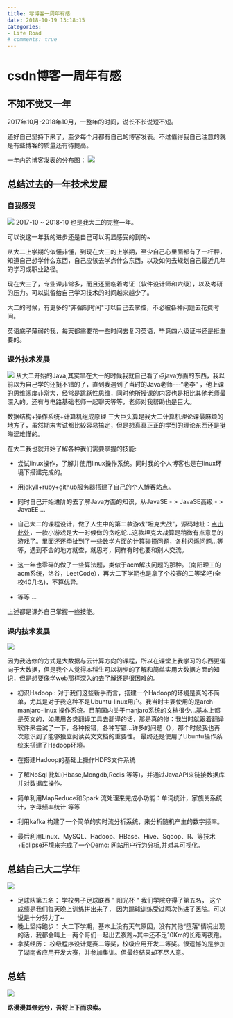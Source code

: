 ```yaml
---
title: 写博客一周年有感
date: 2018-10-19 13:18:15
categories:
- Life Road
# comments: true
---
```

# csdn博客一周年有感
## 不知不觉又一年
2017年10月-2018年10月，一整年的时间，说长不长说短不短。

还好自己坚持下来了，至少每个月都有自己的博客发表。不过值得我自己注意的就是有些博客的质量还有待提高。

一年内的博客发表的分布图：
![](http://p8i28834i.bkt.clouddn.com/Blog-year-1.png)

## 总结过去的一年技术发展
### 自我感受
![](http://p8i28834i.bkt.clouddn.com/Blog-Year4.jpeg)
2017-10 ~ 2018-10 也是我大二的完整一年。

可以说这一年我的进步还是自己可以明显感受的到的~

从大二上学期的似懂非懂，到现在大三的上学期，至少自己心里面都有了一杆秤，知道自己想学什么东西，自己应该去学点什么东西，以及如何去规划自己最近几年的学习或职业路径。

现在大三了，专业课非常多，而且还面临着考证（软件设计师和六级），以及考研的压力。可以说留给自己学习技术的时间越来越少了。

大二的时候，有更多的"非强制时间"可以自己去掌控，不必被各种问题去花费时间。

英语底子薄弱的我，每天都需要花一些时间去复习英语，毕竟四六级证书还是挺重要的。



### 课外技术发展
![](http://p8i28834i.bkt.clouddn.com/Blog-Year3.jpg)
从大二开始的Java,其实早在大一的时候我就自己看了点java方面的东西，我以前以为自己学的还挺不错的了，直到我遇到了当时的Java老师---“老李” ，他上课的思维阔度非常大，经常是跳跃性思维，同时他所授课的内容也是相比其他老师最深入的。还有与电路基础老师一起聊天等等，老师对我帮助也是巨大。

数据结构+操作系统+计算机组成原理 三大巨头算是我大二计算机理论课最麻烦的地方了，虽然期末考试都比较容易搞定，但是想真真正正的学到的理论东西还是挺晦涩难懂的。

在大二我也就开始了解各种我们需要掌握的技能:
+ 尝试linux操作，了解并使用linux操作系统。同时我的个人博客也是在linux环境下搭建完成的。

+ 用jekyll+ruby+github服务器搭建了自己的个人博客站点。

+ 同时自己开始进阶的去了解Java方面的知识，从JavaSE - > JavaSE高级 - > JavaEE ...

+ 自己大二的课程设计，做了人生中的第二款游戏"坦克大战"，源码地址：[点击此处](https://github.com/2391134843/Tank_War)，一款小游戏是大一时候做的贪吃蛇...这款坦克大战算是稍微有点意思的游戏了。里面还还牵扯到了一些数学方面的计算碰撞问题，各种闪烁问题...等等，遇到不会的地方就查，就思考，同样有时也要和别人交流。

+ 这一年也零碎的做了一些算法题，类似于acm解决问题的那种。（南阳理工的acm系统，洛谷，LeetCode），再大二下学期也是拿了个校赛的二等奖吧(全校40几名)，不算优异。

+ 等等 ...

上述都是课外自己掌握一些技能。
### 课内技术发展

![](http://p8i28834i.bkt.clouddn.com/Blog-Year5.jpeg)

因为我选修的方式是大数据与云计算方向的课程，所以在课堂上我学习的东西更偏向于大数据，但是我个人觉得本科生可以初步的了解和简单实用大数据方面的知识，但是想要像学web那样深入的去了解还是很困难的。

+ 初识Hadoop : 对于我们这些新手而言，搭建一个Hadoop的环境是真的不简单，尤其是对于我这种不是Ubuntu-linux用户。我当时主要使用的是arch-manjaro-linux 操作系统。目前国内关于manjaro系统的文档很少...基本上都是英文的，如果用各类翻译工具去翻译的话，那是真的惨：我当时就跟着翻译软件来尝试了一下，各种报错，各种写错...许多的问题（），那个时候我也再次意识到了能够独立阅读英文文档的重要性。
最终还是使用了Ubuntu操作系统来搭建了Hadoop环境。

+ 在搭建Hadoop的基础上操作HDFS文件系统

+ 了解NoSql 比如(Hbase,Mongdb,Redis 等等)，并通过JavaAPI来链接数据库并对数据库操作。

+ 简单利用MapReduce和Spark 流处理来完成小功能：单词统计，家族关系统计，字母频率统计 等等

+ 利用kafka 构建了一个简单的实时流分析系统，来分析随机产生的数字频率。

+ 最后利用Linux、MySQL、Hadoop、HBase、Hive、Sqoop、R、等技术+Eclipse环境来完成了一个Demo: 网站用户行为分析,并对其可视化。

## 总结自己大二学年
![](http://p8i28834i.bkt.clouddn.com/Blog-Year3.jpeg)
+ 足球队第五名：
学校男子足球联赛 " 阳光杯 " 我们学院夺得了第五名， 这个成绩是我们每天晚上训练拼出来了， 因为踢球训练受过两次伤进了医院。可以说是十分努力了~
+ 晚上坚持跑步：
大二下学期，基本上没有天气原因，没有其他“堕落”情况出现的话，我都会叫上一两个哥们一起出去夜跑~其中还不乏10Km的长距离夜跑。
+ 拿奖经历：
校级程序设计竞赛二等奖，校级应用开发二等奖。很遗憾的是参加了湖南省应用开发大赛，并参加集训。但最终结果却不尽人意。


## 总结


![](http://p8i28834i.bkt.clouddn.com/Blog-Year2.jpeg)

__路漫漫其修远兮，吾将上下而求索。__